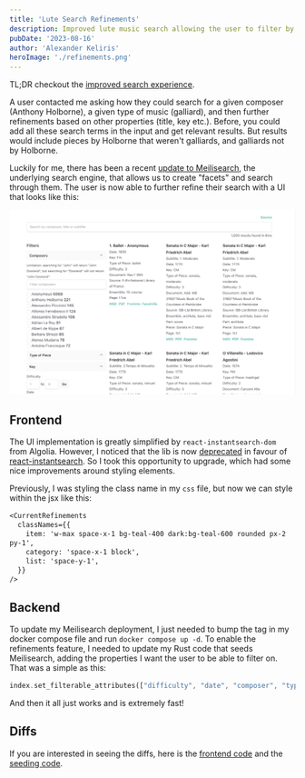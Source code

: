```yaml
---
title: 'Lute Search Refinements'
description: Improved lute music search allowing the user to filter by composer, type of piece, and key, in addition to using date and difficulty ranges besides general search.
pubDate: '2023-08-16'
author: 'Alexander Keliris'
heroImage: './refinements.png'
---
```


TL;DR checkout the [improved search experience](/lute-search).

A user contacted me asking how they could search for a given composer (Anthony Holborne), a given type of music (galliard), and then further refinements based on other properties (title, key etc.). Before, you could add all these search terms in the input and get relevant results. But results would include pieces by Holborne that weren't galliards, and galliards not by Holborne.

Luckily for me, there has been a recent [update to Meilisearch](https://github.com/meilisearch/meilisearch/releases/tag/v1.3.0), the underlying search engine, that allows us to create "facets" and search through them. The user is now able to further refine their search with a UI that looks like this:

![Refinements UI](./refinements.png)

## Frontend

The UI implementation is greatly simplified by `react-instantsearch-dom` from Algolia. However, I noticed that the lib is now [deprecated](https://www.npmjs.com/package/react-instantsearch-dom) in favour of [react-instantsearch](https://www.npmjs.com/package/react-instantsearch). So I took this opportunity to upgrade, which had some nice improvements around styling elements.

Previously, I was styling the class name in my `css` file, but now we can style within the jsx like this:

```tsx
<CurrentRefinements
  classNames={{
    item: 'w-max space-x-1 bg-teal-400 dark:bg-teal-600 rounded px-2 py-1',
    category: 'space-x-1 block',
    list: 'space-y-1',
  }}
/>
```

## Backend

To update my Meilisearch deployment, I just needed to bump the tag in my docker compose file and run `docker compose up -d`. To enable the refinements feature, I needed to update my Rust code that seeds Meilisearch, adding the properties I want the user to be able to filter on. That was a simple as this:

```rust
index.set_filterable_attributes(["difficulty", "date", "composer", "type_of_piece", "key"])
```

And then it all just works and is extremely fast!

## Diffs

If you are interested in seeing the diffs, here is the [frontend code](https://github.com/Rigellute/blog/pull/56) and the [seeding code](https://github.com/Rigellute/lute-spreadsheet-to-meilisearch/commit/8a9bd54363e28a7cee5d8f04d7c7615685dace3f).
